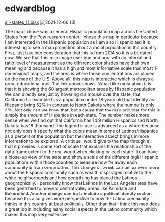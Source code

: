 # edwardblog
 [all-states_14.xlsx](https://github.com/edwardmazarieg/edwardblog/files/7665937/all-states_14.xlsx)
![2021-12-06 (3)](https://user-images.githubusercontent.com/94493238/144987420-23d0671e-1c54-459c-bc08-f30f9f486b84.png)

The map I chose was a general Hispanic population map across the United States from the Pew research center. I chose this map in particular because I am interested in the Hispanic population as I am also Hispanic and it is interesting to see a map projection about a racial population in this country. First, just take into consideration that this is from 2014 so it is a bit dated now. We see that this map image uses hue and area with an interval and ratio level of measurement as the different color shades have their own meaning and because it has a high and most informative scale than most 1-dimensional maps, and the area is where these concentrations are placed on the map of the U.S. Above all, this map is interactive which is always a great educational tool. The link above shows. What I like most about it is that it is showing the 60 largest metropolitan areas by Hispanic population. We can directly see just by hovering our mouse over the state, that California for example has a population under 18 years old that identity as Hispanic being 52% in contrast to North Dakota where the number is only 4%. Not only can we know that, but a cause that the map provides for this is simply the amount of Hispanics in each state. The number makes more sense when we find out that California has 14.9 million Hispanics and North Dakota has 18 thousand. The legend in use is advanced as a whole because not only does it specify what the colors mean in terms of Latinos/Hispanics as a percent of the population but the interactive aspect brings in more information to be explored. 
       A critique I would give to the map through all that it provides is some sort of scale that explains the relationship of the data frame extent to the real world when clicking on each state. It can have a close-up view of the state and show a scale of the different high Hispanic populations within those counties to measure how far away each community is from one another. This change or tweak can tell us even more about the Hispanic community such as wealth disparages relative to the white neighborhoods and how gentrifying has placed the Latinos geographically. I personally know that Latinos in the Los Angeles area have been gentrified to move to central valley areas like Palmdale and Bakersfield. Another change can be to include a political identity section because this also gives more perspective to how the Latino community thinks in this country at least politically. Other than that I think this map does a great job in including many social aspects in the Latino community which makes this map very extensive.
